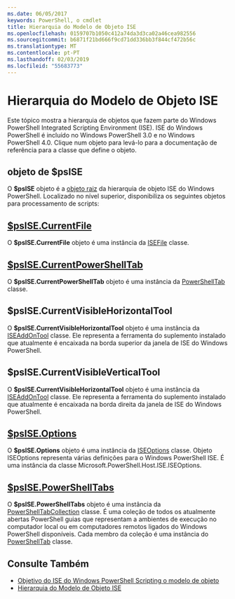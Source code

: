 ```yaml
---
ms.date: 06/05/2017
keywords: PowerShell, o cmdlet
title: Hierarquia do Modelo de Objeto ISE
ms.openlocfilehash: 0159707b1050c412a74da3d3ca02a46cea982556
ms.sourcegitcommit: b6871f21bd666f9cd71dd336bb3f844cf472b56c
ms.translationtype: MT
ms.contentlocale: pt-PT
ms.lasthandoff: 02/03/2019
ms.locfileid: "55683773"
---
```

# <a name="the-ise-object-model-hierarchy"></a>Hierarquia do Modelo de Objeto ISE

Este tópico mostra a hierarquia de objetos que fazem parte do Windows PowerShell Integrated Scripting Environment (ISE).
ISE do Windows PowerShell é incluído no Windows PowerShell 3.0 e no Windows PowerShell 4.0.
Clique num objeto para levá-lo para a documentação de referência para a classe que define o objeto.

## <a name="psise-object"></a>objeto de $psISE

O **$psISE** objeto é a [objeto raiz](The-ObjectModelRoot-Object.md) da hierarquia de objeto ISE do Windows PowerShell.
Localizado no nível superior, disponibiliza os seguintes objetos para processamento de scripts:

## <a name="psisecurrentfilethe-isefile-objectmd"></a>[$psISE.CurrentFile](The-ISEFile-Object.md)

O **$psISE.CurrentFile** objeto é uma instância da [ISEFile](The-ISEFile-Object.md) classe.

## <a name="psisecurrentpowershelltabthe-powershelltab-objectmd"></a>[$psISE.CurrentPowerShellTab](The-PowerShellTab-Object.md)

O **$psISE.CurrentPowerShellTab** objeto é uma instância da [PowerShellTab](The-PowerShellTab-Object.md) classe.

## <a name="psisecurrentvisiblehorizontaltool"></a>$psISE.CurrentVisibleHorizontalTool

O **$psISE.CurrentVisibleHorizontalTool** objeto é uma instância da [ISEAddOnTool](The-ISEAddOnTool-Object.md) classe.
Ele representa a ferramenta do suplemento instalado que atualmente é encaixada na borda superior da janela de ISE do Windows PowerShell.

## <a name="psisecurrentvisibleverticaltool"></a>$psISE.CurrentVisibleVerticalTool

O **$psISE.CurrentVisibleHorizontalTool** objeto é uma instância da [ISEAddOnTool](The-ISEAddOnTool-Object.md) classe.
Ele representa a ferramenta do suplemento instalado que atualmente é encaixada na borda direita da janela de ISE do Windows PowerShell.

## <a name="psiseoptionsthe-iseoptions-objectmd"></a>[$psISE.Options](The-ISEOptions-Object.md)

O **$psISE.Options** objeto é uma instância da [ISEOptions](The-ISEOptions-Object.md) classe.
Objeto ISEOptions representa várias definições para o Windows PowerShell ISE.
É uma instância da classe Microsoft.PowerShell.Host.ISE.ISEOptions.

## <a name="psisepowershelltabsthe-powershelltabcollection-objectmd"></a>[$psISE.PowerShellTabs](The-PowerShellTabCollection-Object.md)

O **$psISE.PowerShellTabs** objeto é uma instância da [PowerShellTabCollection](The-PowerShellTabCollection-Object.md) classe.
É uma coleção de todos os atualmente abertas PowerShell guias que representam a ambientes de execução no computador local ou em computadores remotos ligados do Windows PowerShell disponíveis.
Cada membro da coleção é uma instância do [PowerShellTab](The-PowerShellTab-Object.md) classe.

## <a name="see-also"></a>Consulte Também

- [Objetivo do ISE do Windows PowerShell Scripting o modelo de objeto](Purpose-of-the-Windows-PowerShell-ISE-Scripting-Object-Model.md)
- [Hierarquia do Modelo de Objeto ISE](The-ISE-Object-Model-Hierarchy.md)